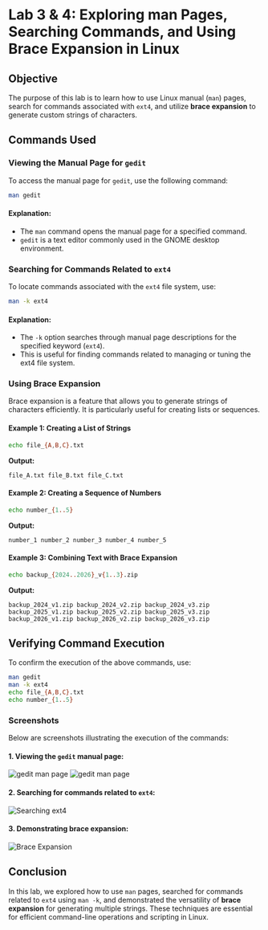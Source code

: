 # Lab 3 & 4: Exploring man Pages, Searching Commands, and Using Brace Expansion in Linux

## Objective
The purpose of this lab is to learn how to use Linux manual (`man`) pages, search for commands associated with `ext4`, and utilize **brace expansion** to generate custom strings of characters.

## Commands Used

### Viewing the Manual Page for `gedit`
To access the manual page for `gedit`, use the following command:
```bash
man gedit
```
#### Explanation:
- The `man` command opens the manual page for a specified command.
- `gedit` is a text editor commonly used in the GNOME desktop environment.

### Searching for Commands Related to `ext4`
To locate commands associated with the `ext4` file system, use:
```bash
man -k ext4
```
#### Explanation:
- The `-k` option searches through manual page descriptions for the specified keyword (`ext4`).
- This is useful for finding commands related to managing or tuning the ext4 file system.

### Using Brace Expansion
Brace expansion is a feature that allows you to generate strings of characters efficiently. It is particularly useful for creating lists or sequences.

#### Example 1: Creating a List of Strings
```bash
echo file_{A,B,C}.txt
```
**Output:**
```
file_A.txt file_B.txt file_C.txt
```

#### Example 2: Creating a Sequence of Numbers
```bash
echo number_{1..5}
```
**Output:**
```
number_1 number_2 number_3 number_4 number_5
```

#### Example 3: Combining Text with Brace Expansion
```bash
echo backup_{2024..2026}_v{1..3}.zip
```
**Output:**
```
backup_2024_v1.zip backup_2024_v2.zip backup_2024_v3.zip backup_2025_v1.zip backup_2025_v2.zip backup_2025_v3.zip backup_2026_v1.zip backup_2026_v2.zip backup_2026_v3.zip
```

## Verifying Command Execution
To confirm the execution of the above commands, use:
```bash
man gedit
man -k ext4
echo file_{A,B,C}.txt
echo number_{1..5}
```

### Screenshots
Below are screenshots illustrating the execution of the commands:

#### 1. Viewing the `gedit` manual page:
![gedit man page](screenshots/mangedit.png)
![gedit man page](screenshots/gedit_man.png)

#### 2. Searching for commands related to `ext4`:
![Searching ext4](screenshots/search_ext4.png)

#### 3. Demonstrating brace expansion:
![Brace Expansion](screenshots/brace_expansion.png)

## Conclusion
In this lab, we explored how to use `man` pages, searched for commands related to `ext4` using `man -k`, and demonstrated the versatility of **brace expansion** for generating multiple strings. These techniques are essential for efficient command-line operations and scripting in Linux.